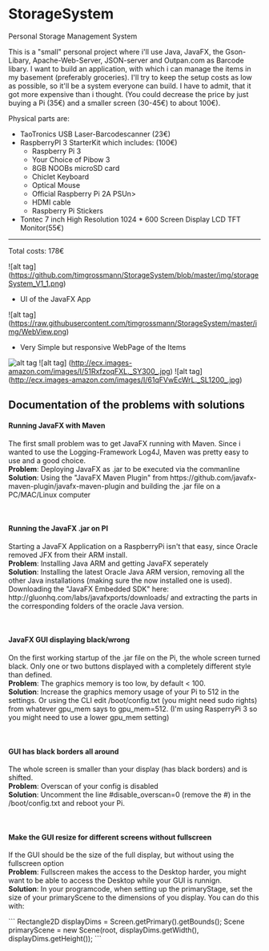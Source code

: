 # StorageSystem
Personal Storage Management System

This is a "small" personal project where i'll use Java, JavaFX, the Gson-Libary, Apache-Web-Server, JSON-server and Outpan.com as Barcode libary.
I want to build an application, with which i can manage the items in my basement (preferably groceries).
I'll try to keep the setup costs as low as possible, so it'll be a system everyone can build.
I have to admit, that it got more expensive than i thought. (You could decrease the price by just buying a Pi (35€) and a smaller screen (30-45€) to about 100€).

Physical parts are: 
  - TaoTronics USB Laser-Barcodescanner (23€)
  - RaspberryPI 3 StarterKit which includes: (100€)
      - Raspberry Pi 3
      - Your Choice of Pibow 3
      - 8GB NOOBs microSD card
      - Chiclet Keyboard
      - Optical Mouse
      - Official Raspberry Pi 2A PSUn>
      - HDMI cable
      - Raspberry Pi Stickers
  - Tontec 7 inch High Resolution 1024 * 600 Screen Display LCD TFT Monitor(55€)

------------------------------
Total costs: 178€

![alt tag] (https://github.com/timgrossmann/StorageSystem/blob/master/img/storageSystem_V1_1.png)
- UI of the JavaFX App


![alt tag] (https://raw.githubusercontent.com/timgrossmann/StorageSystem/master/img/WebView.png)
- Very Simple but responsive WebPage of the Items


![alt tag](http://ecx.images-amazon.com/images/I/71T55P9USGL._SL1500_.jpg)
![alt tag] (http://ecx.images-amazon.com/images/I/51RxfzoqFXL._SY300_.jpg)
![alt tag] (http://ecx.images-amazon.com/images/I/61qFVwEcWrL._SL1200_.jpg)


<h2>Documentation of the problems with solutions</h2>
<h4>Running JavaFX with Maven</h4>
<p>The first small problem was to get JavaFX running with Maven. Since i wanted to use the Logging-Framework Log4J, Maven was pretty easy to use and a good choice. <br />
<b>Problem</b>: Deploying JavaFX as .jar to be executed via the commanline <br />
<b>Solution</b>: Using the "JavaFX Maven Plugin" from https://github.com/javafx-maven-plugin/javafx-maven-plugin and building the .jar file on a PC/MAC/Linux computer</p>

<br />

<h4>Running the JavaFX .jar on PI</h4>
<p>Starting a JavaFX Application on a RaspberryPi isn't that easy, since Oracle removed JFX from their ARM install. <br />
<b>Problem</b>: Installing Java ARM and getting JavaFX seperately <br />
<b>Solution</b>: Installing the latest Oracle Java ARM version, removing all the other Java installations (making sure the now installed one is used). Downloading the "JavaFX Embedded SDK" here: http://gluonhq.com/labs/javafxports/downloads/ and extracting the parts in the corresponding folders of the oracle Java version.</p>

<br />

<h4>JavaFX GUI displaying black/wrong</h4>
<p>On the first working startup of the .jar file on the Pi, the whole screen turned black. Only one or two buttons displayed with a completely different style than defined. <br />
<b>Problem</b>: The graphics memory is too low, by default < 100. <br />
<b>Solution</b>: Increase the graphics memory usage of your Pi to 512 in the settings. Or using the CLI edit /boot/config.txt (you might need sudo rights) from whatever gpu_mem says to gpu_mem=512. (I'm using RasperryPi 3 so you might need to use a lower gpu_mem setting)</p>

<br />

<h4>GUI has black borders all around</h4>
<p>The whole screen is smaller than your display (has black borders) and is shifted. <br />
<b>Problem</b>: Overscan of your config is disabled <br />
<b>Solution</b>: Uncomment the line #disable_overscan=0 (remove the #) in the /boot/config.txt and reboot your Pi.</p>

<br />

<h4>Make the GUI resize for different screens without fullscreen</h4>
<p>If the GUI should be the size of the full display, but without using the fullscreen option <br />
<b>Problem</b>: Fullscreen makes the access to the Desktop harder, you might want to be able to access the Desktop while your GUI is runnign. <br />
<b>Solution</b>: In your programcode, when setting up the primaryStage, set the size of your primaryScene to the dimensions of you display. You can do this with:</p>
```
Rectangle2D displayDims = Screen.getPrimary().getBounds();
Scene primaryScene = new Scene(root, displayDims.getWidth(), displayDims.getHeight());
```
